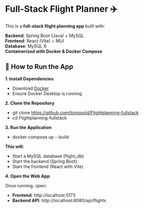 # Full-Stack Flight Planner ✈️ #

This is a **full-stack flight planning app** built with:

**Backend**: Spring Boot (Java) + MySQL
<br>
**Frontend**: React (Vite) + MUI
<br>
**Database**: MySQL 8
<br>
**Containerized with Docker & Docker Compose**

## 🚀 How to Run the App ##

**1. Install Dependencies**
- Download [Docker](https://docs.docker.com/get-started/get-docker/)
- Ensure Docker Desktop is running

**2. Clone the Repository**
- git clone https://github.com/tonispold/Flightplanning-fullstack
- cd Flightplanning-fullstack

**3. Run the Application**
- docker-compose up --build

**This will:**
- Start a MySQL database (flight_db)
- Start the backend (Spring Boot)
- Start the frontend (React with Vite)

**4. Open the Web App**

Once running, open:
- **Frontend**: http://localhost:5173
- **Backend API**: http://localhost:8080/api/flights
